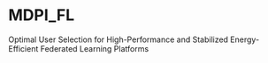 # MDPI_FL
Optimal User Selection for High-Performance and Stabilized Energy-Efficient Federated Learning Platforms
